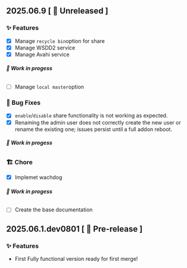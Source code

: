 ## 2025.06.9 [ 🚧 Unreleased ]

###  ✨ Features
- [X] Manage `recycle bin`option for share
- [X] Manage WSDD2 service
- [X] Manage Avahi service
###### __🚧 Work in progess__
- [ ] Manage `local master`option

###  🐛 Bug Fixes
- [X] `enable`/`disable` share functionality is not working as expected.
- [X] Renaming the admin user does not correctly create the new user or rename the existing one; issues persist until a full addon reboot.
###### __🚧 Work in progess__

 
### 🏗 Chore
- [X] Implemet wachdog
###### __🚧 Work in progess__
- [ ] Create the base documentation

## 2025.06.1.dev0801 [ 🧪 Pre-release ]

###  ✨ Features
- First Fully functional version ready for first merge!
